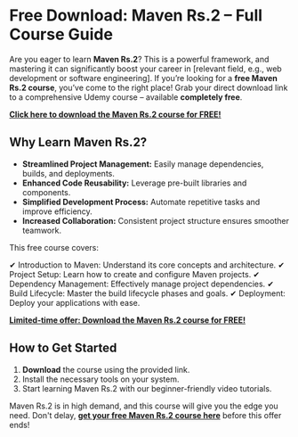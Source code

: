 # Free Download: Maven Rs.2 – Full Course Guide

Are you eager to learn **Maven Rs.2**? This is a powerful framework, and mastering it can significantly boost your career in [relevant field, e.g., web development or software engineering]. If you’re looking for a **free Maven Rs.2 course**, you’ve come to the right place! Grab your direct download link to a comprehensive Udemy course – available **completely free**.

[**Click here to download the Maven Rs.2 course for FREE!**](https://udemywork.com/maven-rs-2)

## Why Learn Maven Rs.2?

*   **Streamlined Project Management:** Easily manage dependencies, builds, and deployments.
*   **Enhanced Code Reusability:** Leverage pre-built libraries and components.
*   **Simplified Development Process:** Automate repetitive tasks and improve efficiency.
*   **Increased Collaboration:** Consistent project structure ensures smoother teamwork.

This free course covers:

✔	Introduction to Maven: Understand its core concepts and architecture.
✔	Project Setup: Learn how to create and configure Maven projects.
✔	Dependency Management: Effectively manage project dependencies.
✔	Build Lifecycle: Master the build lifecycle phases and goals.
✔	Deployment: Deploy your applications with ease.

[**Limited-time offer: Download the Maven Rs.2 course for FREE!**](https://udemywork.com/maven-rs-2)

## How to Get Started

1.  **Download** the course using the provided link.
2.  Install the necessary tools on your system.
3.  Start learning Maven Rs.2 with our beginner-friendly video tutorials.

Maven Rs.2 is in high demand, and this course will give you the edge you need. Don't delay, **[get your free Maven Rs.2 course here](https://udemywork.com/maven-rs-2)** before this offer ends!
